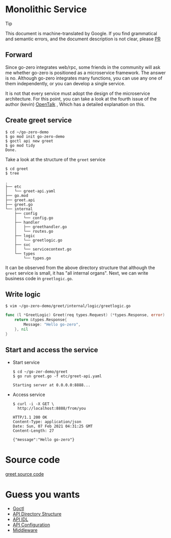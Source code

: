 # Monolithic Service
> [!TIP]
> This document is machine-translated by Google. If you find grammatical and semantic errors, and the document description is not clear, please [PR](doc-contibute.md)

## Forward
Since go-zero integrates web/rpc, some friends in the community will ask me whether go-zero is positioned as a microservice framework.
The answer is no. Although go-zero integrates many functions, you can use any one of them independently, or you can develop a single service.

It is not that every service must adopt the design of the microservice architecture. For this point, you can take a look at the fourth issue of the author (kevin) [OpenTalk](https://www.bilibili.com/video/BV1Jy4y127Xu) , Which has a detailed explanation on this.

## Create greet service
```shell
$ cd ~/go-zero-demo
$ go mod init go-zero-demo
$ goctl api new greet
$ go mod tidy
Done.
```

Take a look at the structure of the `greet` service
```shell
$ cd greet
$ tree
```
```text
.
├── etc
│   └── greet-api.yaml
├── go.mod
├── greet.api
├── greet.go
└── internal
    ├── config
    │   └── config.go
    ├── handler
    │   ├── greethandler.go
    │   └── routes.go
    ├── logic
    │   └── greetlogic.go
    ├── svc
    │   └── servicecontext.go
    └── types
        └── types.go
```
It can be observed from the above directory structure that although the `greet` service is small, it has "all internal organs". Next, we can write business code in `greetlogic.go`.

## Write logic
```shell
$ vim ~/go-zero-demo/greet/internal/logic/greetlogic.go 
```
```go
func (l *GreetLogic) Greet(req types.Request) (*types.Response, error) {
	return &types.Response{
		Message: "Hello go-zero",
	}, nil
}
```

## Start and access the service

* Start service
    ```shell
    $ cd ~/go-zer-demo/greet
    $ go run greet.go -f etc/greet-api.yaml
    ```
    ```text
    Starting server at 0.0.0.0:8888...
    ```

* Access service
    ```shell
    $ curl -i -X GET \
      http://localhost:8888/from/you
    ```

    ```text
    HTTP/1.1 200 OK
    Content-Type: application/json
    Date: Sun, 07 Feb 2021 04:31:25 GMT
    Content-Length: 27
    
    {"message":"Hello go-zero"}
    ```

# Source code
[greet source code](https://github.com/zeromicro/go-zero-demo/tree/master/greet)

# Guess you wants
* [Goctl](goctl.md)
* [API Directory Structure](api-dir.md)
* [API IDL](api-grammar.md)
* [API Configuration](api-config.md)
* [Middleware](middleware.md)



